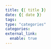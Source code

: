 ```yaml
---
title: {{ title }}
date: {{ date }}
tags:
type: "categories"
categories:
external_link:
  enable: true
---
```

